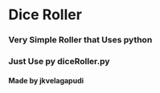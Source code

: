 # Dice Roller

### Very Simple Roller that Uses python

### Just Use py diceRoller.py

#### Made by jkvelagapudi
